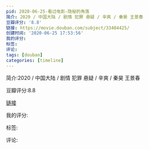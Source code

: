 ```yaml
---
pid: 2020-06-25-看过电影-隐秘的角落
简介: 2020 / 中国大陆 / 剧情 犯罪 悬疑 / 辛爽 / 秦昊 王景春
豆瓣评分: '8.8'
链接: https://movie.douban.com/subject/33404425/
创建时间: '2020-06-25 17:53:56'
我的评分:
标签:
评论:
tags: [douban]
categories: [timeline]
---
```

简介:2020 / 中国大陆 / 剧情 犯罪 悬疑 / 辛爽 / 秦昊 王景春

豆瓣评分:8.8

[链接](https://movie.douban.com/subject/33404425/)

我的评分:

标签:

评论:

